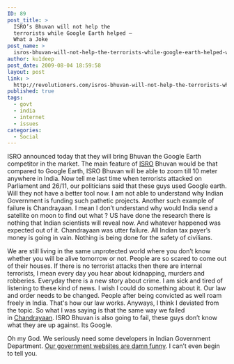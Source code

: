 ```yaml
---
ID: 89
post_title: >
  ISRO’s Bhuvan will not help the
  terrorists while Google Earth helped –
  What a Joke
post_name: >
  isros-bhuvan-will-not-help-the-terrorists-while-google-earth-helped-what-a-joke
author: ku1deep
post_date: 2009-08-04 18:59:58
layout: post
link: >
  http://revolutioners.com/isros-bhuvan-will-not-help-the-terrorists-while-google-earth-helped-what-a-joke/
published: true
tags:
  - govt
  - india
  - internet
  - issues
categories:
  - Social
---
```

ISRO announced today that they will bring Bhuvan the Google Earth competitor in the market. The main feature of <a href="http://www.revolutioners.com/isro-chandrayaan-fails-plans-to-waste-money-again-with-chandrayaan-2/">ISRO</a> Bhuvan would be that compared to Google Earth, ISRO Bhuvan will be able to zoom till 10 meter anywhere in India. Now tell me last time when terrorists attacked on Parliament and 26/11, our politicians said that these guys used Google earth. Will they not have a better tool now. I am not able to understand why <span class="removed_link" title="http://www.revolutioners.com/commonwealth-games-2010-things-you-can-do-to-contribute-for-a-successful-event/">Indian Government</span> is funding such pathetic projects. Another such example of failure is Chandrayaan. I mean I don’t understand why would India send a satellite on moon to find out what ? US have done the research there is nothing that Indian scientists will reveal now. And whatever happened was expected out of it. Chandrayaan was utter failure. All Indian tax payer’s money is going in vain. Nothing is being done for the safety of civilians.

We are still living in the same unprotected world where you don’t know whether you will be alive tomorrow or not. People are so scared to come out of their houses. If there is no terrorist attacks then there are internal terrorists, I mean every day you hear about kidnapping, murders and robberies. Everyday there is a new story about crime. I am sick and tired of listening to these kind of news. I wish I could do something about it. Our law and order needs to be changed. People after being convicted as well roam freely in India. That's how our law works. Anyways, I think I deviated from the topic. So what I was saying is that the same way we failed in <a href="http://www.revolutioners.com/isro-chandrayaan-fails-plans-to-waste-money-again-with-chandrayaan-2/">Chandrayaan</a>. ISRO Bhuvan is also going to fail, these guys don’t know what they are up against. Its Google.

Oh my God. We seriously need some developers in Indian Government Department. <a href="http://www.revolutioners.com/where-the-hell-are-indian-web-developers/">Our government websites are damn funny</a>. I can’t even begin to tell you.